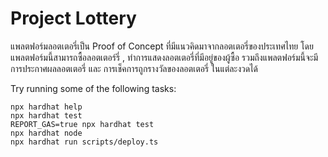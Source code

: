 # Project Lottery 

แพลตฟอร์มลอตเตอรี่เป็น Proof of Concept ที่มีแนวคิดมาจากลอตเตอรี่ของประเทศไทย โดยแพลตฟอร์มนี้สามารถซื้อลอตเตอร์รี่ , ทำการแสดงลอตเตอรี่ที่มีอยู่ของผู้ซื้อ รวมถึงแพลตฟอร์มนี้จะมีการประกาศผลลอตเตอรี่ และ การเช็คการถูกรางวัลของลอตเตอรี่ ในแต่ละงวดได้


Try running some of the following tasks:

```shell
npx hardhat help
npx hardhat test
REPORT_GAS=true npx hardhat test
npx hardhat node
npx hardhat run scripts/deploy.ts
```
